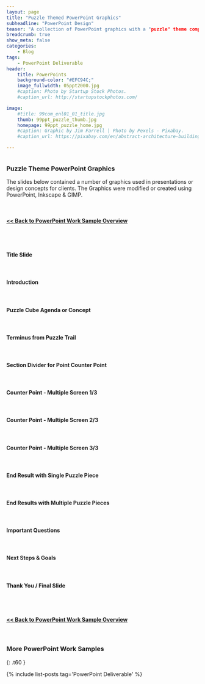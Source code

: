```yaml
---
layout: page
title: "Puzzle Themed PowerPoint Graphics"
subheadline: "PowerPoint Design"
teaser: "A collection of PowerPoint graphics with a "puzzle" theme compiled from a number of presentations concepts used with clients."
breadcrumb: true
show_meta: false
categories:
    - Blog
tags:
    - PowerPoint Deliverable
header:
    title: PowerPoints
    background-color: "#EFC94C;"
    image_fullwidth: 05ppt2000.jpg
    #caption: Photo by Startup Stock Photos.
    #caption_url: http://startupstockphotos.com/

image:
    #title: 99com_enl01_01_title.jpg
    thumb: 99ppt_puzzle_thumb.jpg
    homepage: 99ppt_puzzle_home.jpg
    #caption: Graphic by Jim Farrell | Photo by Pexels - Pixabay.
    #caption_url: https://pixabay.com/en/abstract-architecture-building-1851115/

---
```

<!--more-->
<p style="margin:0;"><img src="{{ site.urlimg }}99ppt_puzzle_title.jpg" alt=""></p>

### Puzzle Theme PowerPoint Graphics
The slides below contained a number of graphics used in presentations or design concepts for clients. The Graphics were modified or created using PowerPoint, Inkscape & GIMP.


<br>
<p style="margin:0;"><a href="http://mojo-web.com/blog/ppt-ovrv/"><h4><< Back to PowerPoint Work Sample Overview</h4></a></p>

<br><br>

<!--Slide 01-->
#### Title Slide
<p style="margin:0;"><img src="{{ site.urlimg }}99ppt_puzzle_zslide01.jpg" alt=""></p>
<br>

<!--Slide 02-->
#### Introduction
<p style="margin:0;"><img src="{{ site.urlimg }}99ppt_puzzle_zslide02.jpg" alt=""></p>
<br>

<!--Slide 03-->
#### Puzzle Cube Agenda or Concept
<p style="margin:0;"><img src="{{ site.urlimg }}99ppt_puzzle_zslide03.jpg" alt=""></p>
<br>

<!--Slide 04-->
#### Terminus from Puzzle Trail
<p style="margin:0;"><img src="{{ site.urlimg }}99ppt_puzzle_zslide04.jpg" alt=""></p>
<br>

<!--Slide 05-->
#### Section Divider for Point Counter Point
<p style="margin:0;"><img src="{{ site.urlimg }}99ppt_puzzle_zslide05.jpg" alt=""></p>
<br>

<!--Slide 06-->
#### Counter Point - Multiple Screen 1/3
<p style="margin:0;"><img src="{{ site.urlimg }}99ppt_puzzle_zslide06.jpg" alt=""></p>
<br>

<!--Slide 07-->
#### Counter Point - Multiple Screen 2/3
<p style="margin:0;"><img src="{{ site.urlimg }}99ppt_puzzle_zslide07.jpg" alt=""></p>
<br>

<!--Slide 08-->
#### Counter Point - Multiple Screen 3/3
<p style="margin:0;"><img src="{{ site.urlimg }}99ppt_puzzle_zslide08.jpg" alt=""></p>
<br>

<!--Slide 09-->
#### End Result with Single Puzzle Piece
<p style="margin:0;"><img src="{{ site.urlimg }}99ppt_puzzle_zslide09.jpg" alt=""></p>
<br>

<!--Slide 10-->
#### End Results with Multiple Puzzle Pieces
<p style="margin:0;"><img src="{{ site.urlimg }}99ppt_puzzle_zslide10.jpg" alt=""></p>
<br>

<!--Slide 11-->
#### Important Questions
<p style="margin:0;"><img src="{{ site.urlimg }}99ppt_puzzle_zslide11.jpg" alt=""></p>
<br>

<!--Slide 12-->
#### Next Steps & Goals
<p style="margin:0;"><img src="{{ site.urlimg }}99ppt_puzzle_zslide12.jpg" alt=""></p>
<br>

<!--Slide 13-->
#### Thank You / Final Slide
<p style="margin:0;"><img src="{{ site.urlimg }}99ppt_puzzle_zslide13.jpg" alt=""></p>
<br>

<br>
<p style="margin:0;"><a href="http://mojo-web.com/blog/ppt-ovrv/"><h4><< Back to PowerPoint Work Sample Overview</h4></a></p>
<br>

### More PowerPoint Work Samples
{: .t60 }

{% include list-posts tag='PowerPoint Deliverable' %}
